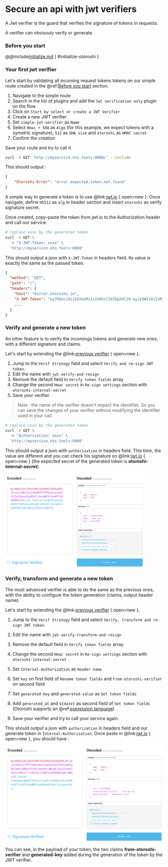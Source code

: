 # Secure an api with jwt verifiers

A Jwt verifier is the guard that verifies the signature of tokens in requests. 

A verifier can obvisouly verify or generate.

### Before you start

@@include[initialize.md](../includes/initialize.md) { #initialize-otoroshi }

### Your first jwt verifier

Let's start by validating all incoming request tokens tokens on our simple route created in the @ref:[Before you start](#before-you-start) section.

1. Navigate to the simple route
2. Search in the list of plugins and add the `Jwt verification only` plugin on the flow
3. Click on `Start by select or create a JWT Verifier`
4. Create a new JWT verifier
5. Set `simple-jwt-verifier` as `Name`
6. Select `Hmac + SHA` as `Algo` (for this example, we expect tokens with a symetric signature), `512` as `SHA size` and `otoroshi` as `HMAC secret`
7. Confirm the creation 

Save your route and try to call it

```sh
curl -X GET 'http://myservice.oto.tools:8080/' --include
```

This should output : 
```json
{
    "Otoroshi-Error": "error.expected.token.not.found"
}
```

A simple way to generate a token is to use @link:[jwt.io](http://jwt.io) { open=new }. Once navigate, define `HS512` as `alg` in header section and insert `otoroshi` as verify signature secret. 

Once created, copy-paste the token from jwt.io to the Authorization header and call our service.

```sh
# replace xxxx by the generated token
curl -X GET \
  -H "X-JWT-Token: xxxx" \
  'http://myservice.oto.tools:8080'
```

This should output a json with `X-JWT-Token` in headers field. Its value is exactly the same as the passed token.

```json
{
  "method": "GET",
  "path": "/",
  "headers": {
    "host": "mirror.otoroshi.io",
    "X-JWT-Token": "eyJhbGciOiJIUzUxMiIsInR5cCI6IkpXVCJ9.eyJzdWIiOiIxMjM0NTY3ODkwIiwibmFtZSI6IkpvaG4gRG9lIiwiaWF0IjoxNTE2MjM5MDIyfQ.ipDFgkww51mSaSg_199BMRj4gK20LGz_czozu3u8rCFFO1X20MwcabSqEzUc0q4qQ4rjTxjoR4HeUDVcw8BxoQ",
    ...
  }
}
```

### Verify and generate a new token

An other feature is to verify the incomings tokens and generate new ones, with a different signature and claims. 

Let's start by extending the @link:[previous verifier](http://otoroshi.oto.tools:8080/bo/dashboard/jwt-verifiers) { open=new }.

1. Jump to the `Verif Strategy` field and select `Verify and re-sign JWT token`. 
2. Edit the name with `jwt-verify-and-resign`
3. Remove the default field in `Verify token fields` array
4. Change the second `Hmac secret` in `Re-sign settings` section with `otoroshi-internal-secret`
5. Save your verifier.

> Note : the name of the verifier doesn't impact the identifier. So you can save the changes of your verifier without modifying the identifier used in your call.  

```sh
# replace xxxx by the generated token
curl -X GET \
  -H "Authorization: xxxx" \
  'http://myservice.oto.tools:8080'
```

This should output a json with `authorization` in headers field. This time, the value are different and you can check his signature on @link:[jwt.io](https://jwt.io) { open=new } (the expected secret of the generated token is **otoroshi-internal-secret**)

<img src="../imgs/secure-an-app-with-jwt-verifiers-jwtio.png" height="300px">

### Verify, transform and generate a new token

The most advanced verifier is able to do the same as the previous ones, with the ability to configure the token generation (claims, output header name).

Let's start by extending the @link:[previous verifier](http://otoroshi.oto.tools:8080/bo/dashboard/jwt-verifiers) { open=new }.

1. Jump to the `Verif Strategy` field and select `Verify, transform and re-sign JWT token`. 

2. Edit the name with `jwt-verify-transform-and-resign`
3. Remove the default field in `Verify token fields` array
4. Change the second `Hmac secret` in `Re-sign settings` section with `otoroshi-internal-secret`
5. Set `Internal-Authorization` as `Header name`
6. Set `key` on first field of `Rename token fields` and `from-otoroshi-verifier` on second field
7. Set `generated-key` and `generated-value` as `Set token fields`
8. Add `generated_at` and `${date}` as second field of `Set token fields` (Otoroshi supports an @ref:[expression language](../topics/expression-language.md))
9. Save your verifier and try to call your service again.

This should output a json with `authorization` in headers field and our generate token in `Internal-Authorization`.
Once paste in @link:[jwt.io](https://jwt.io) { open=new }, you should have :

<img src="../imgs/secure-an-app-with-jwt-verifiers-transform-jwtio.png">

You can see, in the payload of your token, the two claims **from-otoroshi-verifier** and **generated-key** added during the generation of the token by the JWT verifier.
